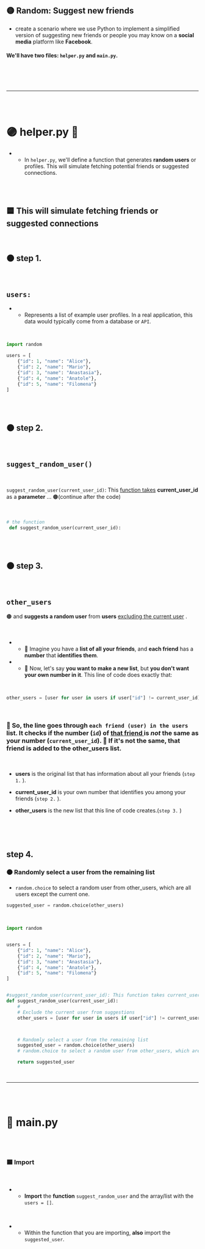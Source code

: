 ## 🟡 Random: Suggest new friends

- create a scenario where we use Python to implement a simplified version of suggesting new friends or people you may know on a **social media** platform like **Facebook**.



#### We'll have two files: `helper.py` and `main.py`.

<br>
<br>
<br>

---

<br>
<br>

# 🟣 helper.py 🐻

- - In `helper.py`, we'll define a function that generates **random users** or profiles. This will simulate fetching potential friends or suggested connections.


<br>
<br>

## 🟦 This will simulate fetching friends or suggested connections


<br>

 ## 🟠 step 1.

 <br>

 ##   `users:`

 - - Represents a list of example user profiles. In a real application, this data would typically come from a database or `API`.


<br>



```python
import random

users = [
    {"id": 1, "name": "Alice"},
    {"id": 2, "name": "Mario"},
    {"id": 3, "name": "Anastasia"},
    {"id": 4, "name": "Anatole"},
    {"id": 5, "name": "Filomena"}
]

```

<br>
<br>


## 🟠 step 2.

<br>

## `suggest_random_user()`

<br>


 `suggest_random_user(current_user_id)`: This  <u>function takes</u> **current_user_id** as a **parameter** ... 🟤(continue after the code)


<br>

```python
# the function
 def suggest_random_user(current_user_id):
```
<br>
<br>

## 🟠 step 3.

<br>

## `other_users`


🟤 and **suggests a random user** from **users** <u>excluding the current user</u> .

<br>

- - 🌈 Imagine you have a **list of all your friends**, and **each friend** has a **number** that **identifies them**.

- - 🌈 Now, let's say **you want to make a new list**, but **you don't want your own number in it**. This line of code does exactly that:

<br>

```python
other_users = [user for user in users if user["id"] != current_user_id]
```

<br>

### 🌈 So, the line goes through `each friend (user) in the users` list. It checks if the number (`id`) of <u>that friend </u> is *not* the same as your number (`current_user_id`). 🔸  If it's not the same, that friend is added to the other_users list.

<br>

- **users** is the original list that has information about all your friends (`step 1.` ).

- **current_user_id** is your own number that identifies you among your friends (`step 2.` ).

- **other_users** is the new list that this line of code creates.(`step 3.` )

<br>



<br>
<br>

## step 4.

### 🟠 Randomly select a user from the remaining list

- `random.choice` to select a random user from other_users, which are all users except the current one.

```python
suggested_user = random.choice(other_users)
```

<br>

```python
import random


users = [
    {"id": 1, "name": "Alice"},
    {"id": 2, "name": "Mario"},
    {"id": 3, "name": "Anastasia"},
    {"id": 4, "name": "Anatole"},
    {"id": 5, "name": "Filomena"}
]


#suggest_random_user(current_user_id): This function takes current_user_id as a parameter and suggests a random user from users excluding the current user. It uses random.choice to select a random user from other_users, which are all users except the current one.
def suggest_random_user(current_user_id):
    #
    # Exclude the current user from suggestions
    other_users = [user for user in users if user["id"] != current_user_id]



    # Randomly select a user from the remaining list
    suggested_user = random.choice(other_users)
    # random.choice to select a random user from other_users, which are all users except the current one.

    return suggested_user
```

<br>

---

<br>
<br>

# 🐝 main.py

<br>
<br>


### 🟦 Import

<br>

- -  **Import** the **function** `suggest_random_user` and the array/list with the `users = []`.

<br>

- - Within the function that you are importing, **also** import the `suggested_user`.

